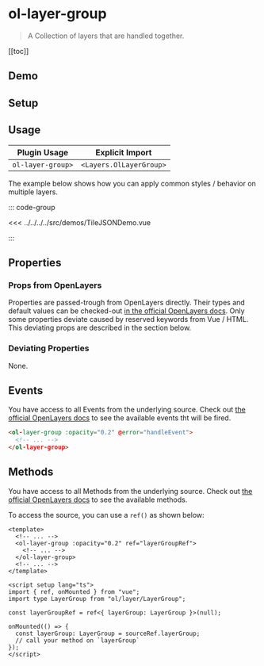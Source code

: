 # ol-layer-group

> A Collection of layers that are handled together.

[[toc]]

## Demo

<script setup>
import TileJSONDemo from "@demos/TileJSONDemo.vue"
</script>
<ClientOnly>
<TileJSONDemo />
</ClientOnly>

## Setup

<!--@include: ../../layers.plugin.md-->

## Usage

| Plugin Usage      |     Explicit Import     |
|-------------------|:-----------------------:|
| `ol-layer-group>` | `<Layers.OlLayerGroup>` |

The example below shows how you can apply common styles / behavior on multiple layers.

::: code-group

<<< ../../../../src/demos/TileJSONDemo.vue

:::

## Properties

### Props from OpenLayers

Properties are passed-trough from OpenLayers directly.
Their types and default values can be checked-out [in the official OpenLayers docs](https://openlayers.org/en/latest/apidoc/module-ol_layer_Group-LayerGroup.html).
Only some properties deviate caused by reserved keywords from Vue / HTML.
This deviating props are described in the section below.

### Deviating Properties

None.

## Events

You have access to all Events from the underlying source.
Check out [the official OpenLayers docs](https://openlayers.org/en/latest/apidoc/module-ol_layer_Group-LayerGroup.html) to see the available events tht will be fired.

```html
<ol-layer-group :opacity="0.2" @error="handleEvent">
  <!-- ... -->
</ol-layer-group>
```

## Methods

You have access to all Methods from the underlying source.
Check out [the official OpenLayers docs](https://openlayers.org/en/latest/apidoc/module-ol_layer_Group-LayerGroup.html) to see the available methods.

To access the source, you can use a `ref()` as shown below:

```vue
<template>
  <!-- ... -->
  <ol-layer-group :opacity="0.2" ref="layerGroupRef">
    <!-- ... -->
  </ol-layer-group>
  <!-- ... -->
</template>

<script setup lang="ts">
import { ref, onMounted } from "vue";
import type LayerGroup from "ol/layer/LayerGroup";

const layerGroupRef = ref<{ layerGroup: LayerGroup }>(null);

onMounted(() => {
  const layerGroup: LayerGroup = sourceRef.layerGroup;
  // call your method on `layerGroup`
});
</script>
```
